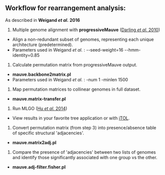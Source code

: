 ## Workflow for rearrangement analysis:  
As described in __Weigand *et al.* 2016__  

1. Multiple genome alignment with __progressiveMauve__ ([Darling *et al.* 2010](http://www.ncbi.nlm.nih.gov/pubmed/20593022))  
  * Align a non-redundant subset of genomes, representing each unique architecture (predetermined).  
  * Parameters used in Weigand *et al.* : --seed-weight=16 --hmm-identity=0.85
1. Calculate permutation matrix from progressiveMauve output.  
  * __mauve.backbone2matrix.pl__
  * Parameters used in Weigand *et al.* : -num 1 -minlen 1500
1. Map permutation matrices to collinear genomes in full dataset.  
  * __mauve.matrix-transfer.pl__
1. Run MLGO ([Hu *et al.* 2014](http://www.ncbi.nlm.nih.gov/pubmed/25376663))  
  * View results in your favorite tree application or with [iTOL](http://itol.embl.de).
1. Convert permutation matrix (from step 3) into presence/absence table of specific structural 'adjacencies'.  
  * __mauve.matrix2adj.pl__
1. Compare the presence of 'adjacencies' between two lists of genomes and identify those significantly associated with one group vs the other.  
  * __mauve.adj-filter.fisher.pl__
